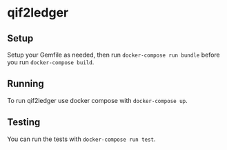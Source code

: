 # qif2ledger

## Setup

Setup your Gemfile as needed, then run `docker-compose run bundle` before you run `docker-compose build`.

## Running

To run qif2ledger use docker compose with `docker-compose up`.

## Testing

You can run the tests with `docker-compose run test`.

